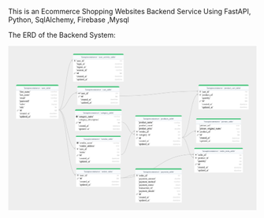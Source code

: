 This is an Ecommerce Shopping Websites Backend Service Using FastAPI, Python, SqlAlchemy, Firebase ,Mysql

The ERD of the Backend System:

![alt text](images/er_1713270815781-1.png)